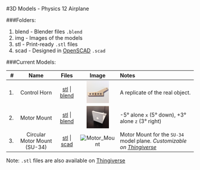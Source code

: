 #3D Models - Physics 12 Airplane

###Folders:
1. blend - Blender files `.blend`
2. img - Images of the models
3. stl - Print-ready `.stl` files
3. scad - Designed in [OpenSCAD](http://www.openscad.org/) `.scad`

###Current Models:

| # | Name | Files | Image | Notes
|--:|:-----:|:-------:|:------:|:-------
|1. | Control Horn | [stl](stl/Control_Horn.stl) &#124; [blend](blend/Control_Horn.blend) | <img src="img/Control_Horn.jpg" height="60" alt="Control_Horn"/> | A replicate of the real object.
|2. | Motor Mount | [stl](stl/Motor_Mount.stl) &#124; [blend](blend/Motor_Mount.blend) | <img src="img/Motor_Mount.jpg" height="60" alt="Motor_Mount"/> | -5&deg; alone `x` (5&deg; down), +3&deg; alone `z` (3&deg; right)
|3. | Circular Motor Mount (SU-34) | [stl](stl/Circular_Motor_Mount.stl) &#124; [scad](scad/Circular_Motor_Mount.scad) | <img src="http://thingiverse-production-new.s3.amazonaws.com/renders/fa/bb/86/ec/65/Circular_Motor_Mount_preview_featured.jpg" height="60" alt="Motor_Mount"/> | Motor Mount for the `SU-34` model plane. *Customizable on [Thingiverse](http://www.thingiverse.com/thing:707732)*

Note: `.stl` files are also available on [Thingiverse](http://www.thingiverse.com/benz/collections/physics-12-airplane)
